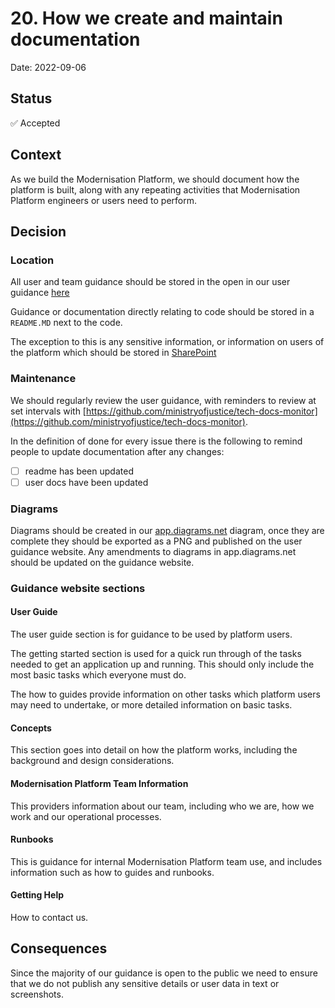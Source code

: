 # 20. How we create and maintain documentation

Date: 2022-09-06

## Status

✅ Accepted

## Context

As we build the Modernisation Platform, we should document how the platform is built, along with any repeating activities that Modernisation Platform engineers or users need to perform.

## Decision

### Location

All user and team guidance should be stored in the open in our user guidance [here](https://user-guide.modernisation-platform.service.justice.gov.uk)

Guidance or documentation directly relating to code should be stored in a `README.MD` next to the code.

The exception to this is any sensitive information, or information on users of the platform which should be stored in [SharePoint](https://justiceuk.sharepoint.com/sites/msteams_480621/Shared%20Documents/Forms/AllItems.aspx?viewid=4e2b6c4e%2D4cac%2D4077%2D8b80%2D966ec3bcb23f)

### Maintenance

We should regularly review the user guidance, with reminders to review at set intervals with [https://github.com/ministryofjustice/tech-docs-monitor](https://github.com/ministryofjustice/tech-docs-monitor).

In the definition of done for every issue there is the following to remind people to update documentation after any changes:

- [ ] readme has been updated
- [ ] user docs have been updated

### Diagrams

Diagrams should be created in our [app.diagrams.net](https://app.diagrams.net/#G1w8dZs5vZOoy0dvCnRr5P6GHc3VQRdwLq) diagram, once they are complete they should be exported as a PNG and published on the user guidance website. Any amendments to diagrams in app.diagrams.net should be updated on the guidance website.

### Guidance website sections

#### User Guide

The user guide section is for guidance to be used by platform users.

The getting started section is used for a quick run through of the tasks needed to get an application up and running. This should only include the most basic tasks which everyone must do.

The how to guides provide information on other tasks which platform users may need to undertake, or more detailed information on basic tasks.

#### Concepts

This section goes into detail on how the platform works, including the background and design considerations.

#### Modernisation Platform Team Information

This providers information about our team, including who we are, how we work and our operational processes.

#### Runbooks

This is guidance for internal Modernisation Platform team use, and includes information such as how to guides and runbooks.

#### Getting Help

How to contact us.

## Consequences

Since the majority of our guidance is open to the public we need to ensure that we do not publish any sensitive details or user data in text or screenshots.
